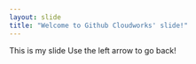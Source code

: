 ```yaml
---
layout: slide
title: "Welcome to Github Cloudworks' slide!"
---
```

This is my slide
Use the left arrow to go back!
